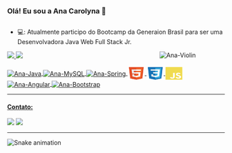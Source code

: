 ### Olá! Eu sou a Ana Carolyna 👋
##


- 💻: Atualmente participo do Bootcamp da Generaion Brasil para ser uma Desenvolvadora Java Web Full Stack Jr.

  <div> 
<img align="right" alt="Ana-Violin"  width="30%" src="https://media.giphy.com/media/Mca7OsfIy0FaXaQfsb/giphy.gif">
</div> 
  <a href="https://github.com/anacarolyna">
  <img width="40%" src="https://github-readme-stats.vercel.app/api?username=anacarolyna&show_icons=true&theme=moltack&include_all_commits=false&count_private=true"/>
  <img width="48%" src="https://github-readme-stats.vercel.app/api/top-langs/?username=anacarolyna&layout=compact&langs_count=7&theme=moltack"/>
</div>

  <div style="display: inline_block"><br>
 <img align="center"  alt="Ana-Java" height="45" width="60" src="https://cdn.jsdelivr.net/gh/devicons/devicon/icons/java/java-original-wordmark.svg">
  <img align="center" alt="Ana-MySQL" height="55" width="60" src="https://cdn.jsdelivr.net/gh/devicons/devicon/icons/mysql/mysql-original-wordmark.svg" />
  <img align="center" alt="Ana-Spring" height="45" width="55" src=https://cdn.jsdelivr.net/gh/devicons/devicon/icons/spring/spring-original-wordmark.svg>
  <img align="center" alt="Ana-HTML" height="30" width="40" src="https://raw.githubusercontent.com/devicons/devicon/master/icons/html5/html5-original.svg">
  <img align="center" alt="Ana-CSS" height="30" width="40" src="https://raw.githubusercontent.com/devicons/devicon/master/icons/css3/css3-original.svg">
  <img align="center" alt="Ana-Js" height="30" width="40" src="https://raw.githubusercontent.com/devicons/devicon/master/icons/javascript/javascript-plain.svg">
  <img align="center" alt="Ana-Angular" height="35" width="40" src=https://cdn.jsdelivr.net/gh/devicons/devicon/icons/angularjs/angularjs-original.svg> 
   <img align="center"  alt="Ana-Bootstrap" height="35" width="40" src="https://cdn.jsdelivr.net/gh/devicons/devicon/icons/bootstrap/bootstrap-original.svg" />
</div>
  
 -----------------------------------------------------------------------------------------------------------------------------------------------------
   #### Contato:
  
  <div> 
  <a href = "mailto:dinizanacarolyna@gmail.com"><img src="https://img.shields.io/badge/-Gmail-%23333?style=for-the-badge&logo=gmail&logoColor=white" target="_blank"></a>
  <a href="https://www.linkedin.com/in/anacarolynadiniz/" target="_blank"><img src="https://img.shields.io/badge/-LinkedIn-%230077B5?style=for-the-badge&logo=linkedin&logoColor=white" target="_blank"></a> 
   
 -----------------------------------------------------------------------------------------------------------------------------------------------------
  
   ![Snake animation](https://github.com/anacarolyna/anacarolyna/blob/output/github-contribution-grid-snake.svg)
    
</div>
   
